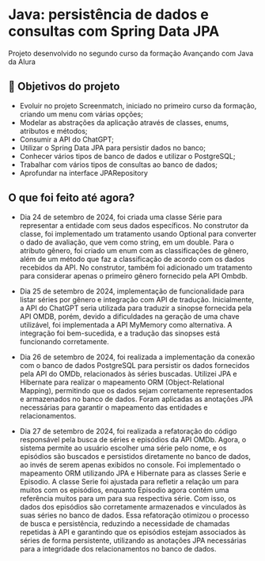 # Java: persistência de dados e consultas com Spring Data JPA

Projeto desenvolvido no segundo curso da formação Avançando com Java da Alura


## 🔨 Objetivos do projeto

- Evoluir no projeto Screenmatch, iniciado no primeiro curso da formação, criando um menu com várias opções;
- Modelar as abstrações da aplicação através de classes, enums, atributos e métodos;
- Consumir a API do ChatGPT;
- Utilizar o Spring Data JPA para persistir dados no banco;
- Conhecer vários tipos de banco de dados e utilizar o PostgreSQL;
- Trabalhar com vários tipos de consultas ao banco de dados;
- Aprofundar na interface JPARepository

## O que foi feito até agora?
- Dia 24 de setembro de 2024,
foi criada uma classe Série para representar a entidade com seus dados específicos. No construtor da classe, foi implementado   um tratamento usando Optional para converter o dado de avaliação, que vem como string, em um double. Para o atributo gênero,    foi criado um enum com as classificações de gênero, além de um método que faz a classificação de acordo com os dados     recebidos da API. No construtor, também foi adicionado um tratamento para considerar apenas o primeiro gênero fornecido pela API Ombdb.

- Dia 25 de setembro de 2024, implementação de funcionalidade para listar séries por gênero e integração com API de tradução. Inicialmente, a API do ChatGPT seria utilizada para traduzir a sinopse fornecida pela API OMDB, porém, devido a dificuldades na geração de uma chave utilizável, foi implementada a API MyMemory como alternativa. A integração foi bem-sucedida, e a tradução das sinopses está funcionando corretamente.
  
- Dia 26 de setembro de 2024, foi realizada a implementação da conexão com o banco de dados PostgreSQL para persistir os dados fornecidos pela API do OMDb, relacionados às séries buscadas. Utilizei JPA e Hibernate para realizar o mapeamento ORM (Object-Relational Mapping), permitindo que os dados sejam corretamente representados e armazenados no banco de dados. Foram aplicadas as anotações JPA necessárias para garantir o mapeamento das entidades e relacionamentos.
  
- Dia 27 de setembro de 2024, foi realizada a refatoração do código responsável pela busca de séries e episódios da API OMDb. Agora, o sistema permite ao usuário escolher uma série pelo nome, e os episódios são buscados e persistidos diretamente no banco de dados, ao     invés de serem apenas exibidos no console.
  Foi implementado o mapeamento ORM utilizando JPA e Hibernate para as classes Serie e Episodio. A classe Serie foi ajustada para refletir a relação um para muitos com os episódios, enquanto Episodio agora contém uma referência muitos para um para sua respectiva série.     Com isso, os dados dos episódios são corretamente armazenados e vinculados às suas séries no banco de dados.
  Essa refatoração otimizou o processo de busca e persistência, reduzindo a necessidade de chamadas repetidas à API e garantindo que os episódios estejam associados às séries de forma persistente, utilizando as anotações JPA necessárias para a integridade dos relacionamentos no banco de dados.
